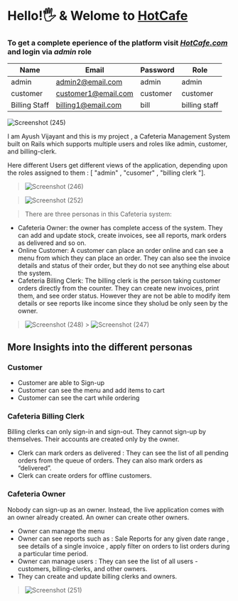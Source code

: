 # Hello!🖐 & Welome to [HotCafe](https://hot-cafe.herokuapp.com/)

### To get a complete eperience of the platform visit *_[HotCafe.com](https://hot-cafe.herokuapp.com/)_* and login via *admin* role

| Name | Email | Password | Role |
|----  |  -----|  ------- |----  |
| admin | admin2@email.com | admin | admin |
| customer | customer1@email.com | customer | customer |
| Billing Staff | billing1@email.com | bill | billing staff |




![Screenshot (245)](https://user-images.githubusercontent.com/56788911/126221698-1b4b4a4f-3e64-47b4-916c-c9211c31dcff.png)

I am Ayush Vijayant and this is my project , a Cafeteria Management System built on Rails which supports multiple users and roles like admin, customer, and billing-clerk.

Here different Users get different views of the application, depending upon the roles assigned to them : [ "admin" , "cusomer" , "billing clerk "].

> ![Screenshot (246)](https://user-images.githubusercontent.com/56788911/126222293-e2ea492f-e37a-4e34-897c-5deeed1c48c6.png)

> ![Screenshot (252)](https://user-images.githubusercontent.com/56788911/126222485-6a71db1d-28d1-489f-a18b-e6c6faf1a183.png)

> There are three personas in this Cafeteria system:

- Cafeteria Owner: the owner has complete access of the system. They can add and update stock, create invoices, see all reports, mark orders as delivered and so on.
- Online Customer: A customer can place an order online and can see a menu from which they can place an order. They can also see the invoice details and status of their order, but they do not see anything else about the system.
- Cafeteria Billing Clerk: The billing clerk is the person taking customer orders directly from the counter. They can create new invoices, print them, and see order status. However they are not be able to modify item details or see reports like income since they sholud be only seen by the owner.

> ![Screenshot (248)](https://user-images.githubusercontent.com/56788911/126222725-02acfed3-439c-451e-8e34-434877552a07.png) > ![Screenshot (247)](https://user-images.githubusercontent.com/56788911/126222828-def29b3b-ff9f-46fb-8bbc-ec1a3b3f84b2.png)

## More Insights into the different personas

### Customer

- Customer are able to Sign-up
- Customer can see the menu and add items to cart
- Customer can see the cart while ordering

### Cafeteria Billing Clerk

Billing clerks can only sign-in and sign-out. They cannot sign-up by themselves. Their accounts are created only by the owner.

- Clerk can mark orders as delivered : They can see the list of all pending orders from the queue of orders. They can also mark orders as “delivered”.
- Clerk can create orders for offline customers.

### Cafeteria Owner

Nobody can sign-up as an owner. Instead, the live application comes with an owner already created. An owner can create other owners.

- Owner can manage the menu
- Owner can see reports such as : Sale Reports for any given date range , see details of a single invoice , apply filter on orders to list orders during a particular time period.
- Owner can manage users : They can see the list of all users - customers, billing-clerks, and other owners.
- They can create and update billing clerks and owners.

> ![Screenshot (251)](https://user-images.githubusercontent.com/56788911/126222988-75c75bf3-ecb4-4d3a-b27e-e52b2b73e86b.png)

